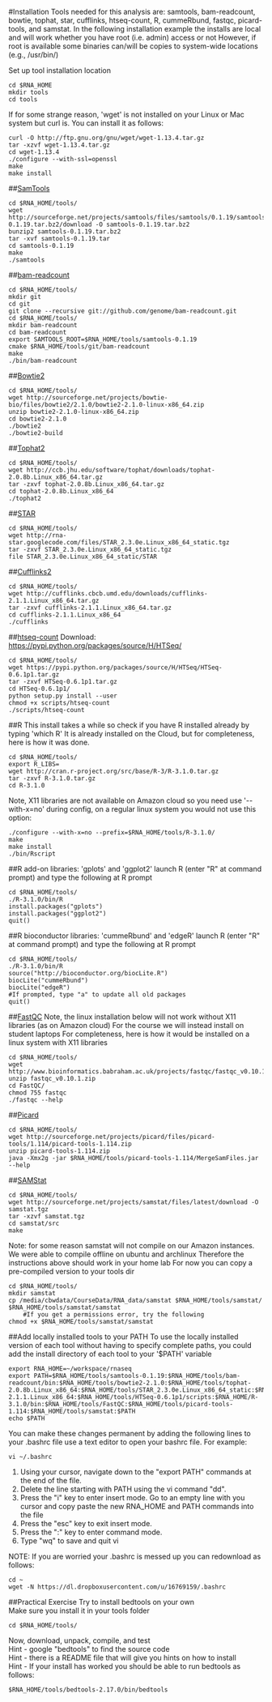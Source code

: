 #Installation
Tools needed for this analysis are: samtools, bam-readcount, bowtie, tophat, star, cufflinks, htseq-count, R, cummeRbund, fastqc, picard-tools, and samstat.
In the following installation example the installs are local and will work whether you have root (i.e. admin) access or not
However, if root is available some binaries can/will be copies to system-wide locations (e.g., /usr/bin/)
	
Set up tool installation location

	cd $RNA_HOME
	mkdir tools
	cd tools
	
If for some strange reason, 'wget' is not installed on your Linux or Mac system but curl is.  You can install it as follows:

```
curl -O http://ftp.gnu.org/gnu/wget/wget-1.13.4.tar.gz
tar -xzvf wget-1.13.4.tar.gz
cd wget-1.13.4
./configure --with-ssl=openssl
make
make install
```

##[SamTools](http://sourceforge.net/projects/samtools/)

	cd $RNA_HOME/tools/
	wget http://sourceforge.net/projects/samtools/files/samtools/0.1.19/samtools-0.1.19.tar.bz2/download -O samtools-0.1.19.tar.bz2
	bunzip2 samtools-0.1.19.tar.bz2 
	tar -xvf samtools-0.1.19.tar
	cd samtools-0.1.19
	make
	./samtools
	
##[bam-readcount](https://github.com/genome/bam-readcount)

	cd $RNA_HOME/tools/
	mkdir git
	cd git
	git clone --recursive git://github.com/genome/bam-readcount.git
	cd $RNA_HOME/tools/
	mkdir bam-readcount
	cd bam-readcount
	export SAMTOOLS_ROOT=$RNA_HOME/tools/samtools-0.1.19
	cmake $RNA_HOME/tools/git/bam-readcount
	make
	./bin/bam-readcount
	
##[Bowtie2](http://bowtie-bio.sourceforge.net/bowtie2/index.shtml)

	cd $RNA_HOME/tools/
	wget http://sourceforge.net/projects/bowtie-bio/files/bowtie2/2.1.0/bowtie2-2.1.0-linux-x86_64.zip
	unzip bowtie2-2.1.0-linux-x86_64.zip
	cd bowtie2-2.1.0
	./bowtie2
	./bowtie2-build
	
##[Tophat2](http://tophat.cbcb.umd.edu/)

	cd $RNA_HOME/tools/
	wget http://ccb.jhu.edu/software/tophat/downloads/tophat-2.0.8b.Linux_x86_64.tar.gz
	tar -zxvf tophat-2.0.8b.Linux_x86_64.tar.gz
	cd tophat-2.0.8b.Linux_x86_64
	./tophat2
	
##[STAR](https://code.google.com/p/rna-star/)

	cd $RNA_HOME/tools/
	wget http://rna-star.googlecode.com/files/STAR_2.3.0e.Linux_x86_64_static.tgz
	tar -zxvf STAR_2.3.0e.Linux_x86_64_static.tgz
	file STAR_2.3.0e.Linux_x86_64_static/STAR
	
##[Cufflinks2](http://cufflinks.cbcb.umd.edu/)

	cd $RNA_HOME/tools/
	wget http://cufflinks.cbcb.umd.edu/downloads/cufflinks-2.1.1.Linux_x86_64.tar.gz
	tar -zxvf cufflinks-2.1.1.Linux_x86_64.tar.gz
	cd cufflinks-2.1.1.Linux_x86_64
	./cufflinks
	
##[htseq-count](http://www-huber.embl.de/users/anders/HTSeq/doc/count.html)
Download: https://pypi.python.org/packages/source/H/HTSeq/

	cd $RNA_HOME/tools/
	wget https://pypi.python.org/packages/source/H/HTSeq/HTSeq-0.6.1p1.tar.gz
	tar -zxvf HTSeq-0.6.1p1.tar.gz
	cd HTSeq-0.6.1p1/
	python setup.py install --user
	chmod +x scripts/htseq-count
	./scripts/htseq-count
	
##R
This install takes a while so check if you have R installed already by typing 'which R'
It is already installed on the Cloud, but for completeness, here is how it was done.

```
cd $RNA_HOME/tools/
export R_LIBS=
wget http://cran.r-project.org/src/base/R-3/R-3.1.0.tar.gz
tar -zxvf R-3.1.0.tar.gz
cd R-3.1.0
```

Note, X11 libraries are not available on Amazon cloud so you need use '--with-x=no' during config, on a regular linux system you would not use this option:

```
./configure --with-x=no --prefix=$RNA_HOME/tools/R-3.1.0/
make
make install
./bin/Rscript
```	

##R add-on libraries: 'gplots' and 'ggplot2'
launch R (enter "R" at command prompt) and type the following at R prompt

```
cd $RNA_HOME/tools/
./R-3.1.0/bin/R
install.packages("gplots")
install.packages("ggplot2")
quit()
```

##R bioconductor libraries: 'cummeRbund' and 'edgeR'
launch R (enter "R" at command prompt) and type the following at R prompt

```
cd $RNA_HOME/tools/
./R-3.1.0/bin/R
source("http://bioconductor.org/biocLite.R")
biocLite("cummeRbund")
biocLite("edgeR")
#If prompted, type "a" to update all old packages
quit()
```	

##[FastQC](http://www.bioinformatics.babraham.ac.uk/projects/fastqc/)
Note, the linux installation below will not work without X11 libraries (as on Amazon cloud)
For the course we will instead install on student laptops
For completeness, here is how it would be installed on a linux system with X11 libraries

```
cd $RNA_HOME/tools/
wget http://www.bioinformatics.babraham.ac.uk/projects/fastqc/fastqc_v0.10.1.zip
unzip fastqc_v0.10.1.zip
cd FastQC/
chmod 755 fastqc
./fastqc --help
```

##[Picard](http://picard.sourceforge.net/command-line-overview.shtml)

	cd $RNA_HOME/tools/
	wget http://sourceforge.net/projects/picard/files/picard-tools/1.114/picard-tools-1.114.zip
	unzip picard-tools-1.114.zip
	java -Xmx2g -jar $RNA_HOME/tools/picard-tools-1.114/MergeSamFiles.jar --help
	
##[SAMStat](http://samstat.sourceforge.net/)

```
cd $RNA_HOME/tools/
wget http://sourceforge.net/projects/samstat/files/latest/download -O samstat.tgz
tar -xzvf samstat.tgz
cd samstat/src
make
```

Note: for some reason samstat will not compile on our Amazon instances.
We were able to compile offline on ubuntu and archlinux
Therefore the instructions above should work in your home lab
For now you can copy a pre-compiled version to your tools dir

	cd $RNA_HOME/tools/
	mkdir samstat
	cp /media/cbwdata/CourseData/RNA_data/samstat $RNA_HOME/tools/samstat/
	$RNA_HOME/tools/samstat/samstat
        #If you get a permissions error, try the following
	chmod +x $RNA_HOME/tools/samstat/samstat
	
##Add locally installed tools to your PATH
To use the locally installed version of each tool without having to specify complete paths, you could add the install directory of each tool to your '$PATH' variable
	
	export RNA_HOME=~/workspace/rnaseq
	export PATH=$RNA_HOME/tools/samtools-0.1.19:$RNA_HOME/tools/bam-readcount/bin:$RNA_HOME/tools/bowtie2-2.1.0:$RNA_HOME/tools/tophat-2.0.8b.Linux_x86_64:$RNA_HOME/tools/STAR_2.3.0e.Linux_x86_64_static:$RNA_HOME/tools/cufflinks-2.1.1.Linux_x86_64:$RNA_HOME/tools/HTSeq-0.6.1p1/scripts:$RNA_HOME/R-3.1.0/bin:$RNA_HOME/tools/FastQC:$RNA_HOME/tools/picard-tools-1.114:$RNA_HOME/tools/samstat:$PATH
	echo $PATH
	
You can make these changes permanent by adding the following lines to your .bashrc file
use a text editor to open your bashrc file. For example:

	vi ~/.bashrc

1. Using your cursor, navigate down to the "export PATH" commands at the end of the file.
2. Delete the line starting with PATH using the vi command "dd".
3. Press the "i" key to enter insert mode. Go to an empty line with you cursor and copy paste the new RNA_HOME and PATH commands into the file
4. Press the "esc" key to exit insert mode.
5. Press the ":" key to enter command mode.
6. Type "wq" to save and quit vi
	
NOTE: If you are worried your .bashrc is messed up you can redownload as follows:

	cd ~
	wget -N https://dl.dropboxusercontent.com/u/16769159/.bashrc
	
	
##Practical Exercise
Try to install bedtools on your own  
Make sure you install it in your tools folder  

	cd $RNA_HOME/tools/

Now, download, unpack, compile, and test  
Hint - google "bedtools" to find the source code  
Hint - there is a README file that will give you hints on how to install  
Hint - If your install has worked you should be able to run bedtools as follows:

	$RNA_HOME/tools/bedtools-2.17.0/bin/bedtools
	